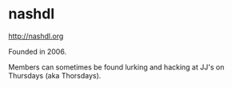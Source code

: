 nashdl
======

http://nashdl.org

Founded in 2006.

Members can sometimes be found lurking and hacking at JJ's on Thursdays (aka Thorsdays).
